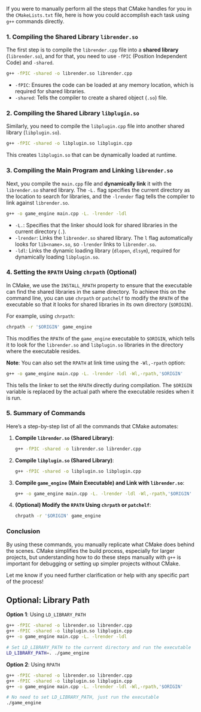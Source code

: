 If you were to manually perform all the steps that CMake handles for you in the `CMakeLists.txt` file, here is how you could accomplish each task using `g++` commands directly.

### 1. **Compiling the Shared Library `librender.so`**

The first step is to compile the `librender.cpp` file into a **shared library** (`librender.so`), and for that, you need to use `-fPIC` (Position Independent Code) and `-shared`.

```bash
g++ -fPIC -shared -o librender.so librender.cpp
```

- `-fPIC`: Ensures the code can be loaded at any memory location, which is required for shared libraries.
- `-shared`: Tells the compiler to create a shared object (`.so`) file.

### 2. **Compiling the Shared Library `libplugin.so`**

Similarly, you need to compile the `libplugin.cpp` file into another shared library (`libplugin.so`).

```bash
g++ -fPIC -shared -o libplugin.so libplugin.cpp
```

This creates `libplugin.so` that can be dynamically loaded at runtime.

### 3. **Compiling the Main Program and Linking `librender.so`**

Next, you compile the `main.cpp` file and **dynamically link** it with the `librender.so` shared library. The `-L.` flag specifies the current directory as the location to search for libraries, and the `-lrender` flag tells the compiler to link against `librender.so`.

```bash
g++ -o game_engine main.cpp -L. -lrender -ldl
```

- `-L.`: Specifies that the linker should look for shared libraries in the current directory (`.`).
- `-lrender`: Links the `librender.so` shared library. The `l` flag automatically looks for `lib<name>.so`, so `-lrender` links to `librender.so`.
- `-ldl`: Links the dynamic loading library (`dlopen`, `dlsym`), required for dynamically loading `libplugin.so`.

### 4. **Setting the `RPATH` Using `chrpath` (Optional)**

In CMake, we use the `INSTALL_RPATH` property to ensure that the executable can find the shared libraries in the same directory. To achieve this on the command line, you can use `chrpath` or `patchelf` to modify the `RPATH` of the executable so that it looks for shared libraries in its own directory (`$ORIGIN`).

For example, using `chrpath`:

```bash
chrpath -r '$ORIGIN' game_engine
```

This modifies the `RPATH` of the `game_engine` executable to `$ORIGIN`, which tells it to look for the `librender.so` and `libplugin.so` libraries in the directory where the executable resides.

**Note**: You can also set the `RPATH` at link time using the `-Wl,-rpath` option:

```bash
g++ -o game_engine main.cpp -L. -lrender -ldl -Wl,-rpath,'$ORIGIN'
```

This tells the linker to set the `RPATH` directly during compilation. The `$ORIGIN` variable is replaced by the actual path where the executable resides when it is run.

### 5. **Summary of Commands**

Here’s a step-by-step list of all the commands that CMake automates:

1. **Compile `librender.so` (Shared Library)**:
   ```bash
   g++ -fPIC -shared -o librender.so librender.cpp
   ```

2. **Compile `libplugin.so` (Shared Library)**:
   ```bash
   g++ -fPIC -shared -o libplugin.so libplugin.cpp
   ```

3. **Compile `game_engine` (Main Executable) and Link with `librender.so`**:
   ```bash
   g++ -o game_engine main.cpp -L. -lrender -ldl -Wl,-rpath,'$ORIGIN'
   ```

4. **(Optional) Modify the `RPATH` Using `chrpath` or `patchelf`**:
   ```bash
   chrpath -r '$ORIGIN' game_engine
   ```

### **Conclusion**

By using these commands, you manually replicate what CMake does behind the scenes. CMake simplifies the build process, especially for larger projects, but understanding how to do these steps manually with `g++` is important for debugging or setting up simpler projects without CMake.

Let me know if you need further clarification or help with any specific part of the process!

## Optional: Library Path

**Option 1**: Using `LD_LIBRARY_PATH`

```bash
g++ -fPIC -shared -o librender.so librender.cpp
g++ -fPIC -shared -o libplugin.so libplugin.cpp
g++ -o game_engine main.cpp -L. -lrender -ldl

# Set LD_LIBRARY_PATH to the current directory and run the executable
LD_LIBRARY_PATH=. ./game_engine
```

**Option 2**: Using `RPATH` 

```bash
g++ -fPIC -shared -o librender.so librender.cpp
g++ -fPIC -shared -o libplugin.so libplugin.cpp
g++ -o game_engine main.cpp -L. -lrender -ldl -Wl,-rpath,'$ORIGIN'

# No need to set LD_LIBRARY_PATH, just run the executable
./game_engine
```

